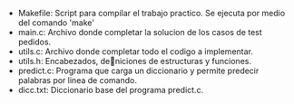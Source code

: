 - Makefile: Script para compilar el trabajo practico. Se ejecuta por medio del comando 'make'
- main.c: Archivo donde completar la solucion de los casos de test pedidos.
- utils.c: Archivo donde completar todo el codigo a implementar.
- utils.h: Encabezados, deniciones de estructuras y funciones.
- predict.c: Programa que carga un diccionario y permite predecir palabras por linea de comando.
- dicc.txt: Diccionario base del programa predict.c.
